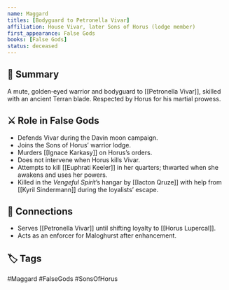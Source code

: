 ```yaml
---
name: Maggard
titles: [Bodyguard to Petronella Vivar]
affiliation: House Vivar, later Sons of Horus (lodge member)
first_appearance: False Gods
books: [False Gods]
status: deceased
---
```


## 🧠 Summary
A mute, golden‑eyed warrior and bodyguard to [[Petronella Vivar]], skilled with an ancient Terran blade. Respected by Horus for his martial prowess.

## ⚔️ Role in False Gods
- Defends Vivar during the Davin moon campaign.
- Joins the Sons of Horus’ warrior lodge.
- Murders [[Ignace Karkasy]] on Horus’s orders.
- Does not intervene when Horus kills Vivar.
- Attempts to kill [[Euphrati Keeler]] in her quarters; thwarted when she awakens and uses her powers.
- Killed in the *Vengeful Spirit*’s hangar by [[Iacton Qruze]] with help from [[Kyril Sindermann]] during the loyalists’ escape.

## 🔗 Connections
- Serves [[Petronella Vivar]] until shifting loyalty to [[Horus Lupercal]].
- Acts as an enforcer for Maloghurst after enhancement.

## 🏷︎ Tags
#Maggard #FalseGods #SonsOfHorus